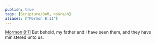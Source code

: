 ```yaml
---
publish: true
tags: [Scripture/BoM, noGraph]
aliases: ["Mormon 8:11"]
---
```

[Mormon 8:11](https://churchofjesuschrist.org/study/scriptures/bofm/morm/8?lang=eng&id=p11#p11) But behold, my father and I have seen them, and they have ministered unto us.
